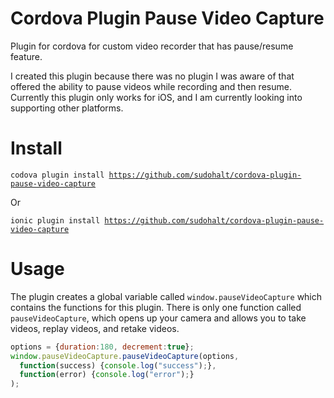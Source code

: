 # Cordova Plugin Pause Video Capture
Plugin for cordova for custom video recorder that has pause/resume feature.  

I created this plugin because there was no plugin I was aware of that offered the ability to pause videos while recording and then resume.  Currently this plugin only works for iOS, and I am currently looking into supporting other platforms.

# Install
<code>codova plugin install https://github.com/sudohalt/cordova-plugin-pause-video-capture</code>

Or

<code>ionic plugin install https://github.com/sudohalt/cordova-plugin-pause-video-capture</code>

# Usage
The plugin creates a global variable called <code>window.pauseVideoCapture</code> which contains the functions for this plugin.  There is only one function called <code>pauseVideoCapture</code>, which opens up your camera and allows you to take videos, replay videos, and retake videos.

```javascript
options = {duration:180, decrement:true};
window.pauseVideoCapture.pauseVideoCapture(options,
  function(success) {console.log("success");},
  function(error) {console.log("error");}
);
```
